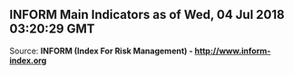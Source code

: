 ## INFORM Main Indicators as of Wed, 04 Jul 2018 03:20:29 GMT

Source: **INFORM (Index For Risk Management) - http://www.inform-index.org**